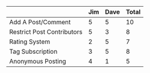 |                            | Jim | Dave | Total |
|----------------------------|-----|------|-------|
| Add A Post/Comment         | 5   | 5    | 10    |
| Restrict Post Contributors | 5   | 3    | 8     |
| Rating System              | 2   | 5    | 7     |
| Tag Subscription           | 3   | 5    | 8     |
| Anonymous Posting          | 4   | 1    | 5     |
